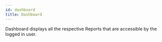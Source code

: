```yaml
---
id: dashboard
title: Dashboard
---
```


Dashboard displays all the respective Reports that are accessible by the logged in user.

